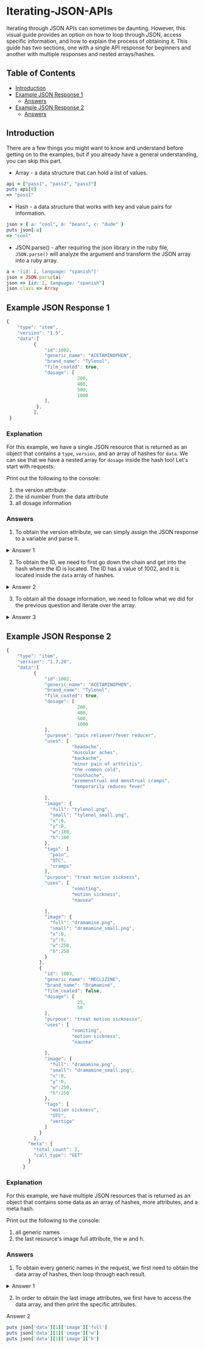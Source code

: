 # Iterating-JSON-APIs

Iterating through JSON APIs can sometimes be daunting. However, this visual guide provides an option on how to loop through JSON, access specific information, and how to explain the process of obtaining it. This guide has two sections, one with a single API response for beginners and another with multiple responses and nested arrays/hashes. 

## Table of Contents
- [Introduction](#introduction)
- [Example JSON Response 1](#example-json-response-1)
  - [Answers](#answers)
- [Example JSON Response 2](#example-json-response-2)
  - [Answers](#answers)

## Introduction
There are a few things you might want to know and understand before getting on to the examples, but if you already have a general understanding, you can skip this part.

- Array - a data structure that can hold a list of values.
```ruby
api = ["pass1", "pass2", "pass3"]
puts api[0]
=> "pass1"
```
- Hash - a data structure that works with key and value pairs for information.
```ruby
json = { a: "cool", b: "beans", c: "dude" }
puts json[:a]
=> "cool"
```

- JSON.parse() - after requiring the json library in the ruby file, `JSON.parse()` will analyze the argument and transform the JSON array into a ruby array.

```ruby
a = '[id: 1, language: "spanish"]'
json = JSON.parse(a)
json => [id: 1, language: "spanish"]
json.class => Array

```

## Example JSON Response 1

```javascript
{
    "type": "item",
    "version": "1.5",
    "data":[
          {
              "id":1002,
              "generic_name": "ACETAMINOPHEN",
              "brand_name": "Tylenol",
              "film_coated": true,
              "dosage": [
                          200,
                          400,
                          500,
                          1000
              ],
           },
          ],         
 }
```

### Explanation
For this example, we have a single JSON resource that is returned as an object that contains a `type`, `version`, and an array of hashes for `data`. We can see that we have a nested array for `dosage` inside the hash too! Let's start with requests:

Print out the following to the console:
1) the version attribute 
2) the id number from the data attribute
3) all dosage information 


### Answers
1) To obtain the version attribute, we can simply assign the JSON response to a variable and parse it.
<details>
  <summary>Answer 1</summary>
  
```ruby
json = JSON.parse'{
  "type": "item",
  "version": "1.5",
  "data":[
        {
            "id":1002,
            "generic_name": "ACETAMINOPHEN",
            "brand_name": "Tylenol",
            "film_coated": true,
            "dosage": [
                        200,
                        400,
                        500,
                        1000
            ]
          }
        ]
      }'

puts json['version']
```

From the API response, version is simply a key,value pair (like a hash), so we can use the key `version` to obtain the value (1.5).
</details>

2) To obtain the ID, we need to first go down the chain and get into the hash where the ID is located. The ID has a value of 1002, and it is located inside the `data` array of hashes.
<details>
  <summary>Answer 2</summary>
  
```ruby
json = JSON.parse'{
  "type": "item",
  "version": "1.5",
  "data":[
        {
            "id":1002,
            "generic_name": "ACETAMINOPHEN",
            "brand_name": "Tylenol",
            "film_coated": true,
            "dosage": [
                        200,
                        400,
                        500,
                        1000
            ]
          }
        ]
      }'

puts json['data'][0]['id']
```
It's a little ugly on how its presented, but we can retrieve the value by first assigning the variable json and parsing it. We then use the `data` key to access the array, access the first index of the array by appending `[0]`, and then use the `id` key to access the number of 1002.
</details>

3) To obtain all the dosage information, we need to follow what we did for the previous question and iterate over the array. 

<details>
  <summary>Answer 3</summary>
  
```ruby
json = JSON.parse'{
  "type": "item",
  "version": "1.5",
  "data":[
        {
            "id":1002,
            "generic_name": "ACETAMINOPHEN",
            "brand_name": "Tylenol",
            "film_coated": true,
            "dosage": [
                        200,
                        400,
                        500,
                        1000
            ]
          }
        ]
      }'

 json['data'][0]['dosage'].each do |dosage|
  puts dosage
 end
```
</details>


## Example JSON Response 2

```javascript
{
    "type": "item",
    "version": "1.7.20",
    "data":[
          {
              "id":1002,
              "generic_name": "ACETAMINOPHEN",
              "brand_name": "Tylenol",
              "film_coated": true,
              "dosage": [
                          200,
                          400,
                          500,
                          1000
              ],
              "purpose": "pain reliever/fever reducer",
              "uses": [
                        "headache",
                        "muscular aches",
                        "backache",
                        "minor pain of arthritis",
                        "the common cold",
                        "toothache",
                        "premenstrual and menstrual cramps",
                        "temporarily reduces fever"
                        
              ],
              "image": {
                "full": "tylenol.png",
                "small": "tylenol_small.png",
                "x":0,
                "y":0,
                "w":100,
                "h":100
              },
              "tags": [
                "pain",
                "OTC",
                "cramps"
              ],
              "purpose": "treat motion sickness",
              "uses": [
                        "vomiting",
                        "motion sickness",
                        "nausea"
                        
              ],
              "image": {
                "full": "dramamine.png",
                "small": "dramamine_small.png",
                "x":0,
                "y":0,
                "w":250,
                "h":250
              }
            },
            {
              "id": 1003,
              "generic_name": "MECLIZINE",
              "brand_name": "Dramamine",
              "film_coated": false,
              "dosage": [
                          25,
                          50
              ],
              "purpose": "treat motion sicknessx",
              "uses": [
                        "vomiting",
                        "motion sickness",
                        "nausea"
                        
              ],
              "image": {
                "full": "dramamine.png",
                "small": "dramamine_small.png",
                "x":0,
                "y":0,
                "w":250,
                "h":250
              },
              "tags": [
                "motion sickness",
                "OTC",
                "vertigo"
              ]
            }
          ],
        "meta": {
          "total_count": 2,
          "call_type": "GET"
        }
      }
```
### Explanation
For this example, we have multiple JSON resources that is returned as an object that contains some data as an array of hashes, more attributes, and a meta hash. 

Print out the following to the console:
1) all generic names 
2) the last resource's image full attribute, the w and h.

### Answers
1) To obtain every generic names in the request, we first need to obtain the data array of hashes, then loop through each result.
<details>
  <summary>Answer 1</summary>
  
```ruby
json['data'].each do |x|
  puts x['generic_name']
end
```
</details>

2) In order to obtain the last image attributes, we first have to access the data array, and then print the specific attributes.
  <summary>Answer 2</summary>
  
```ruby
puts json['data'][1]['image']['full']
puts json['data'][1]['image']['w']
puts json['data'][1]['image']['h']
```
</details>
